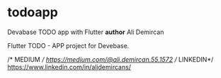 # todoapp
Devabase TODO app with Flutter
__author__ Ali Demircan	

Flutter TODO - APP project for Devebase.

/* MEDIUM */ https://medium.com/@ali.demircan.55.1572
/* LINKEDIN*/ https://www.linkedin.com/in/alidemircans/ 
